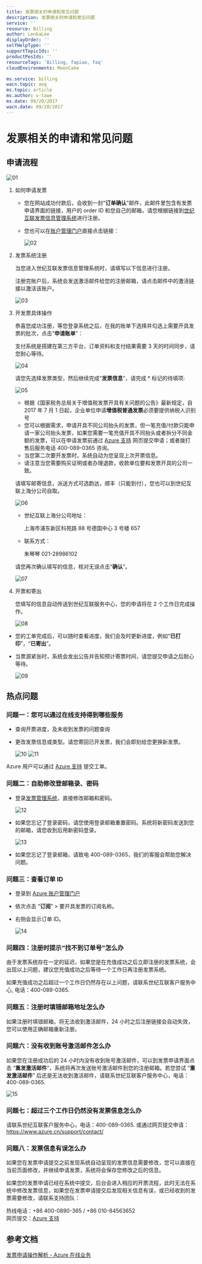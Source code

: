```yaml
---
title: 发票相关的申请和常见问题
description: 发票相关的申请和常见问题
service: ''
resource: Billing
author: LenkaLee
displayOrder: ''
selfHelpType: ''
supportTopicIds: ''
productPesIds: ''
resourceTags: 'Billing, fapiao, faq'
cloudEnvironments: MoonCake

ms.service: billing
wacn.topic: aog
ms.topic: article
ms.author: v-tawe
ms.date: 09/20/2017
wacn.date: 09/20/2017
---
```

# 发票相关的申请和常见问题

## 申请流程

![01](media/aog-billing-azure-fapiao-process/01.png)

1. 如何申请发票

    - 您在网站成功付款后，会收到一封“**订单确认**”邮件，此邮件里包含有发票申请界面的链接，用户的 order ID 和您自己的邮箱，请您根据链接到[世纪互联发票信息管理系统](http://fapiao.cloud.21vianet.com/EmailAcount/Register)进行注册。
    - 您也可以在[账户管理门户](https://account.windowsazure.cn/Home/Index)直接点击链接：
    
        ![02](media/aog-billing-azure-fapiao-process/02.png)

2. 发票系统注册

    当您进入世纪互联发票信息管理系统时，请填写以下信息进行注册。

    注册完账户后，系统会发送激活邮件给您的注册邮箱，请点击邮件中的激活链接以激活该账户。

    ![03](media/aog-billing-azure-fapiao-process/03.png)

3. 开发票具体操作

    恭喜您成功注册，等您登录系统之后，在我的账单下选择并勾选上需要开具发票的批次，点击“**申请账单**”：

    支付系统是搭建在第三方平台，订单资料和支付结果需要 3 天的时间同步，请您耐心等待。

    ![04](media/aog-billing-azure-fapiao-process/04.png)

    请您先选择发票类型，然后继续完成“**发票信息**”，请完成 * 标记的待填项:

    ![05](media/aog-billing-azure-fapiao-process/05.png)

    - 根据《国家税务总局关于增值税发票开具有关问题的公告》最新规定，自 2017 年 7 月 1 日起，企业单位申请**增值税普通发票**必须要提供纳税人识别号
    - 您可以根据需求，申请开具不同公司抬头的发票，但一笔充值/付款只能申请一家公司抬头发票，如果您需要一笔充值开具不同抬头或者拆分不同金额的发票，可以在申请发票前通过 [Azure 支持](https://www.azure.cn/support/contact/) 网页提交申请；或者拨打售后服务电话 400-089-0365 咨询。
    - 当您第二次要开发票时，系统自动为您呈现上次开票信息。
    - 请注意当您需要购买证明或者办理退款，收款单位要和发票开具的公司一致。

    请填写邮寄信息，派送方式可选韵达，顺丰（只能到付），您也可以到世纪互联上海分公司自取。

    ![06](media/aog-billing-azure-fapiao-process/06.png)

    - 世纪互联上海分公司地址：

        上海市浦东新区科苑路 88 号德国中心 3 号楼 657

    - 联系方式：

        朱琴琴 021-28986102

    请您再次确认填写的信息，核对无误点击“**确认**”。

    ![07](media/aog-billing-azure-fapiao-process/07.png)

4. 开票和寄出
    
    您填写的信息自动传送到世纪互联服务中心，您的申请将在 2 个工作日完成操作。

    ![08](media/aog-billing-azure-fapiao-process/08.png)

- 您的工单完成后，可以随时查看进度，我们会及时更新进度，例如“**已打印**”，“**已寄出**”。
- 当票源紧张时，系统会发出公告并告知预计寄票时间，请您提交申请之后耐心等待。

    ![09](media/aog-billing-azure-fapiao-process/09.png)

## 热点问题

### 问题一：您可以通过在线支持得到哪些服务

- 查询开票进度，及未收到发票的问题查询
- 更改发票信息或类型。请您寄回已开发票，我们会即刻给您更换新发票。

    ![10](media/aog-billing-azure-fapiao-process/10.png)
    ![11](media/aog-billing-azure-fapiao-process/11.png)

Azure 用户可以通过 [Azure 支持](https://www.azure.cn/support/contact/) 提交工单。

### 问题二：自助修改登邮箱录、密码

- 登录[发票管理系统](http://fapiao.cloud.21vianet.com/EmailAcount/LoginView)，直接修改邮箱和密码。

    ![12](media/aog-billing-azure-fapiao-process/12.png)

- 如果您忘记了登录密码，请您使用登录邮箱重置密码。系统将新密码发送到您的邮箱，请您收到后用新密码登录。

    ![13](media/aog-billing-azure-fapiao-process/13.png)

- 如果您忘记了登录邮箱，请致电 400-089-0365，我们的客服会帮助您解决问题。

### 问题三：查看订单 ID

- 登录到 [Azure 账户管理门户](https://account.windowsazure.cn)
- 依次点击 “**订阅**” > 要开具发票的订阅名称。
- 右侧会显示订单 ID。

    ![14](media/aog-billing-azure-fapiao-process/14.png)

### 问题四：注册时提示“**找不到订单号**”怎么办

由于发票系统存在一定的延迟，如果您是在充值成功之后立即注册的发票系统，会出现以上问题，建议您充值成功之后等待一个工作日再注册发票系统。

如果充值成功之后超过一个工作日仍然存在以上问题，请联系世纪互联客户服务中心, 电话：400-089-0365.

### 问题五：注册时填错邮箱地址怎么办

如果注册时填错邮箱，将无法收到激活邮件，24 小时之后注册链接会自动失效，您可以使用正确邮箱重新注册。

### 问题六：没有收到账号激活邮件怎么办

如果您在注册成功后的 24 小时内没有收到账号激活邮件，可以到发票申请界面点击 “**重发激活邮件**”，系统将再次发送账号激活邮件到您的注册邮箱。若您尝试 “**重发激活邮件**” 后还是无法收到激活邮件，请联系世纪互联客户服务中心，电话：400-089-0365.

![15](media/aog-billing-azure-fapiao-process/15.png)

### 问题七：超过三个工作日仍然没有发票信息怎么办

请联系世纪互联客户服务中心，电话：400-089-0365. 或通过网页提交申请：https://www.azure.cn/support/contact/

### 问题八：发票信息有误怎么办

如果您在发票申请提交之前发现系统自动呈现的发票信息需要修改，您可以直接在当前页面修改，并继续申请发票，系统将会保存您修改之后的信息。

如果您的发票申请已经在系统中提交，后台会进入相应的开票流程，此时无法在系统中修改发票信息，如果您在发票申请提交后发现相关信息有误，或已经收到的发票需要修改，请联系支持团队：

热线电话：+86 400-0890-365 / +86 010-84563652<br>
网页提交：[Azure 支持](https://www.azure.cn/support/contact/)

## 参考文档

[发票申请操作解析 - Azure 在线业务](https://www.azure.cn/pricing/billing/azure-fapiao-process/)
